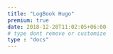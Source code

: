 ```yaml
---
title: "LogBook Hugo"
premium: true
date: 2018-12-28T11:02:05+06:00 
# type dont remove or customize
type : "docs"
---
```

